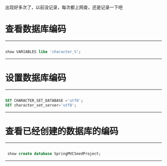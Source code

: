 出现好多次了，以前没记录，每次都上网查，还是记录一下吧

# 查看数据库编码

---
``` Sql

show VARIABLES like 'character_%';

```
---

# 设置数据库编码

---
``` Sql

SET CHARACTER_SET_DATABASE ='utf8';
SET character_set_server='utf8';

```
---

# 查看已经创建的数据库的编码

---
``` Sql

 show create database SpringMVCSeedProject;

```
---
